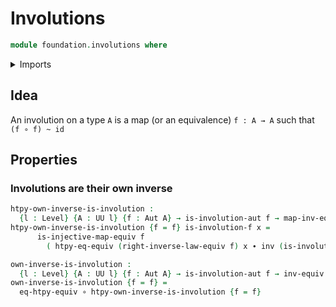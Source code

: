 # Involutions

```agda
module foundation.involutions where
```

<details><summary>Imports</summary>

```agda
open import foundation-core.involutions public

open import foundation.equivalence-extensionality
open import foundation.equivalences

open import foundation-core.automorphisms
open import foundation-core.functions
open import foundation-core.homotopies
open import foundation-core.identity-types
open import foundation-core.injective-maps
open import foundation-core.universe-levels
```

</details>

## Idea

An involution on a type `A` is a map (or an equivalence) `f : A → A` such that
`(f ∘ f) ~ id`

## Properties

### Involutions are their own inverse

```agda
htpy-own-inverse-is-involution :
  {l : Level} {A : UU l} {f : Aut A} → is-involution-aut f → map-inv-equiv f ~ map-equiv f
htpy-own-inverse-is-involution {f = f} is-involution-f x =
      is-injective-map-equiv f
        ( htpy-eq-equiv (right-inverse-law-equiv f) x ∙ inv (is-involution-f x))

own-inverse-is-involution :
  {l : Level} {A : UU l} {f : Aut A} → is-involution-aut f → inv-equiv f ＝ f
own-inverse-is-involution {f = f} =
  eq-htpy-equiv ∘ htpy-own-inverse-is-involution {f = f}
```
